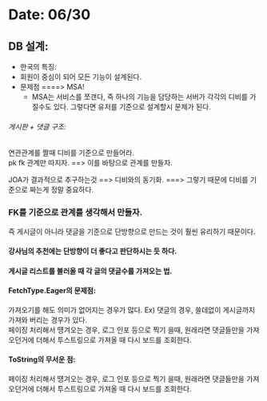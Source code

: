 # Date: 06/30

## DB 설계:
  * 한국의 특징:
  * 회원이 중심이 되어 모든 기능이 설계된다.  
  * 문제점 ====> MSA!
    * MSA는 서비스를 쪼갠다, 즉 하나의 기능을 담당하는 서버가 각각의 디비를 가질수도 있다. 그렇다면 유저를 기준으로 설계할시 문제가 된다.  


###### 게시판 + 댓글 구조:
연관관계를 짤때 디비를 기준으로 만들어라.  
pk fk 관계만 따지자. ==> 이를 바탕으로 관계를 만들자.   

JOA가 결과적으로 추구하는것 ==> 디비와의 동기화. 
===> 그렇기 때문에 디비를 기준으로 짜는게 정말 중요하다.  

### FK를 기준으로 관계를 생각해서 만들자.  
즉 게시글이 아니라 댓글을 기준으로 단방향으로 만드는 것이 훨씬 유리하기 때문이다.  

#### 강사님의 추천에는 단방향이 더 좋다고 판단하시는 듯 하다.  

#### 게시글 리스트를 불러올 때 각 글의 댓글수를 가져오는 법.

#### FetchType.Eager의 문제점:
가져오기를 해도 의미가 없어지는 경우가 많다. Ex) 댓글의 경우, 쓸데없이 게시글까지 가져와 버리는 경우가 있다.  
페이징 처리해서 떙겨오는 경우, 로그 인포 등으로 찍기 을때, 원래라면 댓글들만을 가져오던거에 더해서 투스트링으로 가져올 때 다시 보드를 조회한다.  

#### ToString의 무서운 점:
페이징 처리해서 떙겨오는 경우, 로그 인포 등으로 찍기 을때, 원래라면 댓글들만을 가져오던거에 더해서 투스트링으로 가져올 때 다시 보드를 조회한다.  


